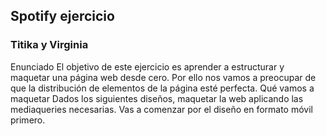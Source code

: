 ## Spotify ejercicio

### Titika y Virginia

Enunciado
El objetivo de este ejercicio es aprender a estructurar y maquetar una página web desde cero. Por ello nos vamos a preocupar de que la distribución de elementos de la página esté perfecta.
Qué vamos a maquetar
Dados los siguientes diseños, maquetar la web aplicando las mediaqueries necesarias. Vas a comenzar por el diseño en formato móvil primero.
